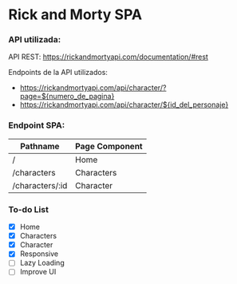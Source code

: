 # Rick and Morty SPA

### API utilizada:
API REST: https://rickandmortyapi.com/documentation/#rest

Endpoints de la API utilizados:
- https://rickandmortyapi.com/api/character/?page=${numero_de_pagina}
- https://rickandmortyapi.com/api/character/${id_del_personaje}

### Endpoint SPA:
| Pathname  | Page Component |
| ------------- | ------------- |
| / | Home |
| /characters | Characters |
| /characters/:id | Character |

### To-do List
- [x] Home
- [x] Characters
- [x] Character
- [x] Responsive
- [ ] Lazy Loading
- [ ] Improve UI
